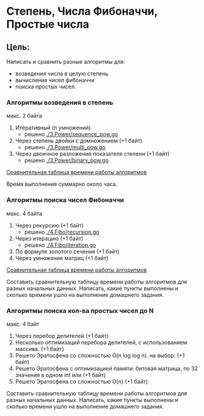 # Степень, Числа Фибоначчи, Простые числа

## Цель:
Написать и сравнить разные алгоритмы для:
- возведения числа в целую степень
- вычисления чисел фибоначчи 
- поиска простых чисел.

### Алгоритмы возведения в степень
макс. 2 байта 
1) Итеративный (n умножений) 
    - решено [./3.Power/sequence_pow.go](./3.Power/sequence_pow.go)
2) Через степень двойки с домножением (+1 байт) 
    - решено [./3.Power/multi_pow.go](./3.Power/multi_pow.go)
3) Через двоичное разложение показателя степени (+1 байт) 
    - решено [./3.Power/binary_pow.go](./3.Power/binary_pow.go)
   
[Сравнительная таблица времени работы алгоритмов](./3.Power/_report.txt)

Время выполнения суммарно около часа.


### Алгоритмы поиска чисел Фибоначчи 
макс. 4 байта 
1) Через рекурсию (+1 байт) 
   - решено [./4.Fibo/recursion.go](./4.Fibo/recursion.go)
2) Через итерацию (+1 байт) 
   - решено [./4.Fibo/iteration.go](./4.Fibo/iteration.go)
3) По формуле золотого сечения (+1 байт) 
4) Через умножение матриц (+1 байт) 

[Сравнительная таблица времени работы алгоритмов](./4.Fibo/_report.txt)
 
Составить сравнительную таблицу времени работы алгоритмов для разных начальных данных. 
Написать, какие пункты выполнены и сколько времени ушло на выполнение домашнего задания.

### Алгоритмы поиска кол-ва простых чисел до N 
макс. 4 байт
1) Через перебор делителей (+1 байт) 
2) Несколько оптимизаций перебора делителей, с использованием массива. (+1 байт) 
3) Решето Эратосфена со сложностью O(n log log n). на выбор: (+1 байт) 
4) Решето Эратосфена с оптимизацией памяти: битовая матрица, по 32 значения в одном int или (+1 байт) 
5) Решето Эратосфена со сложностью O(n) (+1 байт) 
   
Составить сравнительную таблицу времени работы алгоритмов для разных начальных данных. 
Написать, какие пункты выполнены и сколько времени ушло на выполнение домашнего задания.
